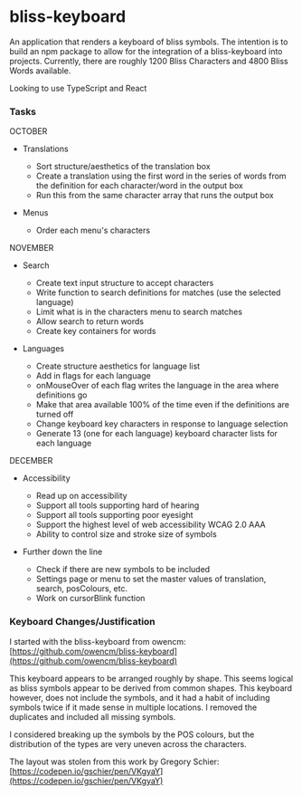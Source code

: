 # bliss-keyboard
An application that renders a keyboard of bliss symbols. The intention is to build
an npm package to allow for the integration of a bliss-keyboard into projects. 
Currently, there are roughly 1200 Bliss Characters and 4800 Bliss Words available.

Looking to use TypeScript and React

### Tasks

OCTOBER
  
* Translations
  * Sort structure/aesthetics of the translation box
  * Create a translation using the first word in the series of words from the
    definition for each character/word in the output box
  * Run this from the same character array that runs the output box

* Menus
  * Order each menu's characters
  
NOVEMBER

* Search
  * Create text input structure to accept characters
  * Write function to search definitions for matches (use the selected language)
  * Limit what is in the characters menu to search matches
  * Allow search to return words
  * Create key containers for words


* Languages
  * Create structure aesthetics for language list
  * Add in flags for each language
  * onMouseOver of each flag writes the language in the area where definitions
    go
  * Make that area available 100% of the time even if the definitions are
    turned off
  * Change keyboard key characters in response to language selection
  * Generate 13 (one for each language) keyboard character lists for each language

DECEMBER

* Accessibility
  * Read up on accessibility
  * Support all tools supporting hard of hearing
  * Support all tools supporting poor eyesight
  * Support the highest level of web accessibility WCAG 2.0 AAA
  * Ability to control size and stroke size of symbols


* Further down the line
  * Check if there are new symbols to be included
  * Settings page or menu to set the master values of translation, search, posColours, etc.
  * Work on cursorBlink function

### Keyboard Changes/Justification
I started with the bliss-keyboard from owencm:
[https://github.com/owencm/bliss-keyboard](https://github.com/owencm/bliss-keyboard)

This keyboard appears to be arranged roughly by shape. This seems logical as
bliss symbols appear to be derived from common shapes. This keyboard however, does
not include the symbols, and it had a habit of including symbols twice if it
made sense in multiple locations. I removed the duplicates and included all missing
symbols.

I considered breaking up the symbols by the POS colours, but the distribution of the 
types are very uneven across the characters.

The layout was stolen from this work by Gregory Schier:
[https://codepen.io/gschier/pen/VKgyaY](https://codepen.io/gschier/pen/VKgyaY)
